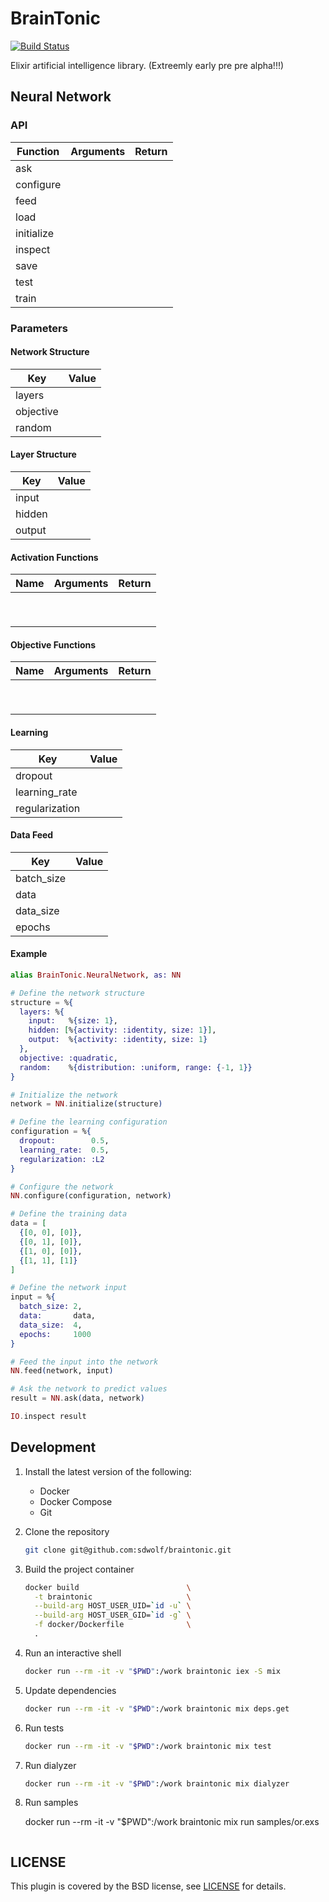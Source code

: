 # BrainTonic

[![Build Status](https://travis-ci.org/sdwolf/braintonic.svg?branch=master)](https://travis-ci.org/sdwolf/braintonic)

Elixir artificial intelligence library. (Extreemly early pre pre alpha!!!)

## Neural Network

### API

| Function   | Arguments | Return |
| --------   | --------- | ------ |
| ask        |           |        |
| configure  |           |        |
| feed       |           |        |
| load       |           |        |
| initialize |           |        |
| inspect    |           |        |
| save       |           |        |
| test       |           |        |
| train      |           |        |

### Parameters

#### Network Structure

| Key       | Value |
| ---       | ----- |
| layers    |       |
| objective |       |
| random    |       |

#### Layer Structure

| Key    | Value |
| ---    | ---   |
| input  |       |
| hidden |       |
| output |       |

#### Activation Functions

| Name | Arguments | Return |
| ---- | --------- | ------ |
|      |           |        |
|      |           |        |
|      |           |        |
|      |           |        |
|      |           |        |
|      |           |        |
|      |           |        |
|      |           |        |
|      |           |        |

#### Objective Functions

| Name | Arguments | Return |
| ---- | --------- | ------ |
|      |           |        |
|      |           |        |
|      |           |        |
|      |           |        |
|      |           |        |
|      |           |        |
|      |           |        |
|      |           |        |
|      |           |        |

#### Learning

| Key            | Value |
| ---            | ---   |
| dropout        |       |
| learning_rate  |       |
| regularization |       |

#### Data Feed

| Key        | Value |
| ---        | ---   |
| batch_size |       |
| data       |       |
| data_size  |       |
| epochs     |       |

#### Example

```elixir
alias BrainTonic.NeuralNetwork, as: NN

# Define the network structure
structure = %{
  layers: %{
    input:   %{size: 1},
    hidden: [%{activity: :identity, size: 1}],
    output:  %{activity: :identity, size: 1}
  },
  objective: :quadratic,
  random:    %{distribution: :uniform, range: {-1, 1}}
}

# Initialize the network
network = NN.initialize(structure)

# Define the learning configuration
configuration = %{
  dropout:        0.5,
  learning_rate:  0.5,
  regularization: :L2
}

# Configure the network
NN.configure(configuration, network)

# Define the training data
data = [
  {[0, 0], [0]},
  {[0, 1], [0]},
  {[1, 0], [0]},
  {[1, 1], [1]}
]

# Define the network input
input = %{
  batch_size: 2,
  data:       data,
  data_size:  4,
  epochs:     1000
}

# Feed the input into the network
NN.feed(network, input)

# Ask the network to predict values
result = NN.ask(data, network)

IO.inspect result
```

## Development

1. Install the latest version of the following:
    * Docker
    * Docker Compose
    * Git

2. Clone the repository
    ```bash
    git clone git@github.com:sdwolf/braintonic.git
    ```

3. Build the project container
    ```bash
    docker build                        \
      -t braintonic                     \
      --build-arg HOST_USER_UID=`id -u` \
      --build-arg HOST_USER_GID=`id -g` \
      -f docker/Dockerfile              \
      .
    ```

4. Run an interactive shell
    ```bash
    docker run --rm -it -v "$PWD":/work braintonic iex -S mix
    ```

5. Update dependencies
    ```bash
    docker run --rm -it -v "$PWD":/work braintonic mix deps.get
    ```

6. Run tests
    ```bash
    docker run --rm -it -v "$PWD":/work braintonic mix test
    ```

7. Run dialyzer
    ```bash
    docker run --rm -it -v "$PWD":/work braintonic mix dialyzer

8. Run samples

    docker run --rm -it -v "$PWD":/work braintonic mix run samples/or.exs
    ```

## LICENSE

This plugin is covered by the BSD license, see [LICENSE](LICENSE) for details.
